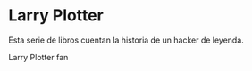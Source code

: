 # Larry Plotter

Esta serie de libros cuentan la historia de un hacker de leyenda. 

Larry Plotter fan
